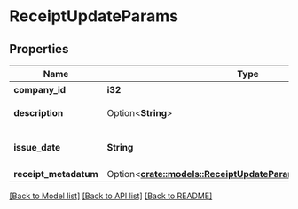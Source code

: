 # ReceiptUpdateParams

## Properties

Name | Type | Description | Notes
------------ | ------------- | ------------- | -------------
**company_id** | **i32** | 事業所ID | 
**description** | Option<**String**> | メモ (255文字以内) | [optional]
**issue_date** | **String** | 取引日 (yyyy-mm-dd) | 
**receipt_metadatum** | Option<[**crate::models::ReceiptUpdateParamsReceiptMetadatum**](receiptUpdateParams_receipt_metadatum.md)> |  | [optional]

[[Back to Model list]](../README.md#documentation-for-models) [[Back to API list]](../README.md#documentation-for-api-endpoints) [[Back to README]](../README.md)


